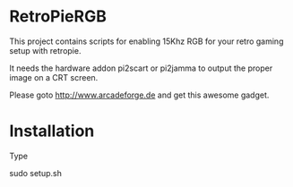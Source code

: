 RetroPieRGB
===========

This project contains scripts for enabling 15Khz RGB for your retro gaming setup with retropie. 

It needs the hardware addon pi2scart or pi2jamma to output the proper image on a CRT screen. 

Please goto http://www.arcadeforge.de and get this awesome gadget. 


Installation
============

Type 

sudo setup.sh

